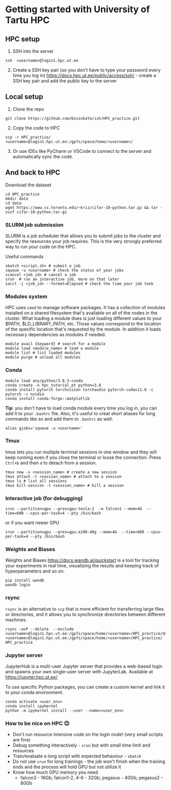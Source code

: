 # Getting started with University of Tartu HPC

## HPC setup
1. SSH into the server
```
ssh  <username>@login1.hpc.ut.ee
```

2. Create a SSH key pair (so you don't have to type your password every time you log in)
https://docs.hpc.ut.ee/public/access/ssh/ - create a SSH key pair and add the public key to the server

## Local setup
1. Clone the repo
```
git clone https://github.com/DzvinkaYarish/HPC_practice.git
```
2. Copy the code to HPC
```
scp -r HPC_practice/ <username>@login1.hpc.ut.ee:/gpfs/space/home/<username>/
```
3. Or use IDEs like PyCharm or VSCode to connect to the server and automatically sync the code.

## And back to HPC
Download the dataset
```
cd HPC_practice
mkdir data
cd data
wget https://www.cs.toronto.edu/~kriz/cifar-10-python.tar.gz && tar -xvzf cifar-10-python.tar.gz
```
### SLURM job submission
SLURM is a job scheduler that allows you to submit jobs to the cluster and specify the resources your job requires. 
This is the very strongly preferred way to run your code on the HPC.

Useful commands
```
sbatch <script.sh> # submit a job
squeue -u <username> # check the status of your jobs
scancel <job_id> # cancel a job
srun  # run an interactive job, more on that later
sacct -j <job_id> --format=Elapsed # check the time your job took
```

### Modules system
HPC uses `Lmod` to manage software packages. It has a collection of modules installed on a shared filesystem that's available on all of the nodes in the cluster.
What loading a module does is just loading different values to your $PATH, $LD_LIBRARY_PATH, etc. Those values correspond to the location of the specific location that's requested by the module. 
In addition it loads necessary dependencies as modules if needed.
```
module avail {keyword} # search for a module
module load <module_name> # load a module
module list # list loaded modules
module purge # unload all modules
```
### Conda
```
module load any/python/3.8.3-conda
conda create -n hpc_tutorial_pt python=3.8
conda install pytorch torchvision torchaudio pytorch-cuda=11.8 -c pytorch -c nvidia
conda install conda-forge::matplotlib
```
**Tip**:
you don't have to load conda module every time you log in, you can add it to your `.bashrc` file.
Also, it's useful to creat short aliases for long commands like so and add them to `.bashrc` as well:
```
alias gjobs='squeue -u <username>'
```

### Tmux
tmux lets you run multiple terminal sessions in one window and 
they will keep running even if you close the terminal or loose the connection.
Press `Ctrl+b` and then `d` to detach from a session.
```
tmux new -s <session_name> # create a new session
tmux attach -t <session_name> # attach to a session
tmux ls # list all sessions
tmux kill-session -t <session_name> # kill a session
```

### Interactive job (for debugging)
```
srun --partition=gpu --gres=gpu:tesla:1  -w falcon1 --mem=4G  --time=600 --cpus-per-task=4 --pty /bin/bash
```
or if you want newer GPU
```
srun --partition=gpu --gres=gpu:a100-40g --mem=4G  --time=600 --cpus-per-task=4 --pty /bin/bash
```

### Weights and Biases
Weights and Biases https://docs.wandb.ai/quickstart is a tool for tracking your experiments in real time, visualizing the results and
keeping track of hyperparameters and so on.
```
pip install wandb
wandb login
```

### rsync
`rsync` is an alternative to `scp` that is more efficient for transferring large files or directories,
and it allows you to synchronize directories between different machines.
```
rsync -avP --delete  --exclude <username>@login1.hpc.ut.ee:/gpfs/space/home/<username>/HPC_practice/data  <username>@login1.hpc.ut.ee:/gpfs/space/home/<username>/HPC_practice/ HPC_practice
```

### Jupyter server
JupyterHub is a multi-user Jupyter server that provides a web-based login and spawns your own single-user server with JupyterLab.
Available at https://jupyter.hpc.ut.ee/

To use specific Python packages, you can create a custom kernel and link it to your conda environment.

```
conda activate <user_env>
conda install ipykernel
python -m ipykernel install --user --name=<user_env>
```

### How to be nice on HPC :blush:
- Don't run resource intensive code  on the login node! (very small scripts are fine)
- Debug something interactively - `srun` but with small time limit and resources
- Train/evaluate a long script with expected behaviour - `sbatch`
- Do not use `srun` for long trainings - the job won't finish when the training ends and the process will hold GPU but not utilize it
- Know how much GPU memory you need 
  - falcon3 - 16Gb; falcon1-2, 4-6 - 32Gb; pegasus - 40Gb; pegasus2 - 80Gb

